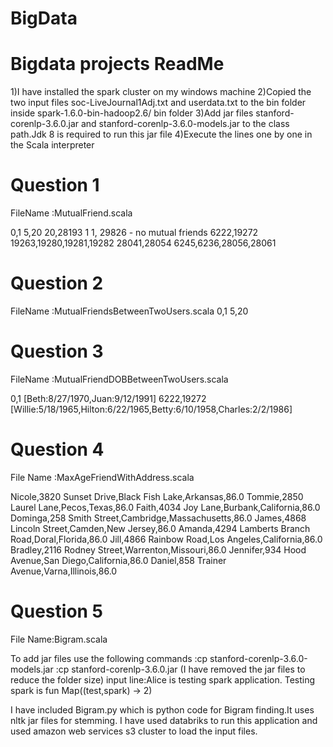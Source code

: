 # BigData
Bigdata projects
ReadMe
========================================================================
1)I have installed the spark cluster on my windows machine
2)Copied the two input files soc-LiveJournal1Adj.txt and userdata.txt to the bin folder inside spark-1.6.0-bin-hadoop2.6/ bin folder
3)Add jar files stanford-corenlp-3.6.0.jar and stanford-corenlp-3.6.0-models.jar to the class path.Jdk 8 is required to run this jar file
4)Execute the lines one by one in the Scala interpreter 


Question 1
==========
FileName :MutualFriend.scala

0,1	5,20
20,28193	1
1, 29826 - no mutual friends
6222,19272	19263,19280,19281,19282
28041,28054	6245,6236,28056,28061

Question 2
==============================
FileName :MutualFriendsBetweenTwoUsers.scala
0,1	5,20

Question 3
==========
FileName :MutualFriendDOBBetweenTwoUsers.scala

0,1     [Beth:8/27/1970,Juan:9/12/1991]
6222,19272      [Willie:5/18/1965,Hilton:6/22/1965,Betty:6/10/1958,Charles:2/2/1986]


Question 4
=============
File Name :MaxAgeFriendWithAddress.scala

Nicole,3820 Sunset Drive,Black Fish Lake,Arkansas,86.0
Tommie,2850 Laurel Lane,Pecos,Texas,86.0
Faith,4034 Joy Lane,Burbank,California,86.0
Dominga,258 Smith Street,Cambridge,Massachusetts,86.0
James,4868 Lincoln Street,Camden,New Jersey,86.0
Amanda,4294 Lamberts Branch Road,Doral,Florida,86.0
Jill,4866 Rainbow Road,Los Angeles,California,86.0
Bradley,2116 Rodney Street,Warrenton,Missouri,86.0
Jennifer,934 Hood Avenue,San Diego,California,86.0
Daniel,858 Trainer Avenue,Varna,Illinois,86.0


Question 5
===============
File Name:Bigram.scala

To add jar files use the following commands
:cp stanford-corenlp-3.6.0-models.jar
:cp stanford-corenlp-3.6.0.jar
(I have removed the jar files to reduce the folder size)
input line:Alice is testing spark application. Testing spark is fun
Map((test,spark) -> 2)


I have included  Bigram.py which is python code for Bigram finding.It uses nltk jar files for stemming.
I have used databriks to run this application and used amazon web services s3 cluster to load the input files.


